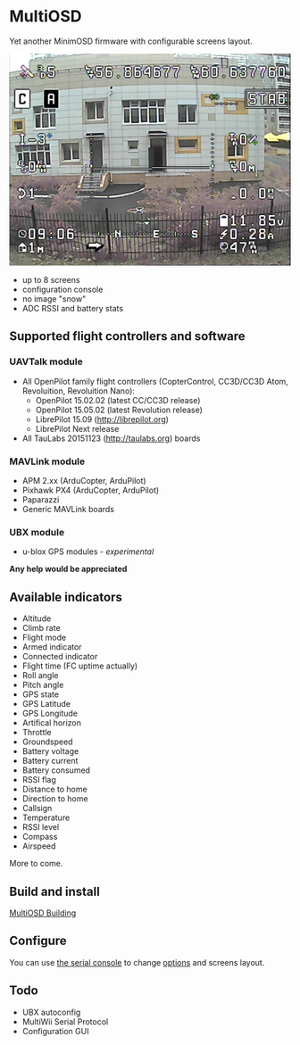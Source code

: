 # MultiOSD

Yet another MinimOSD firmware with configurable screens layout.

![Screenshot](doc/source/img/screenshot.png)

* up to 8 screens
* configuration console
* no image "snow"
* ADC RSSI and battery stats

## Supported flight controllers and software

### UAVTalk module

* All OpenPilot family flight controllers (CopterControl, CC3D/CC3D Atom,
  Revoluition, Revoluition Nano):
  * OpenPilot 15.02.02 (latest CC/CC3D release)
  * OpenPilot 15.05.02 (latest Revolution release)
  * LibrePilot 15.09 (http://librepilot.org)
  * LibrePilot Next release
* All TauLabs 20151123 (http://taulabs.org) boards

### MAVLink module  

* APM 2.xx (ArduCopter, ArduPilot)
* Pixhawk PX4 (ArduCopter, ArduPilot)
* Paparazzi
* Generic MAVLink boards

### UBX module

* u-blox GPS modules - *experimental*

**Any help would be appreciated**

## Available indicators

* Altitude
* Climb rate
* Flight mode
* Armed indicator
* Connected indicator
* Flight time (FC uptime actually)
* Roll angle
* Pitch angle
* GPS state
* GPS Latitude
* GPS Longitude
* Artifical horizon
* Throttle
* Groundspeed
* Battery voltage
* Battery current
* Battery consumed
* RSSI flag
* Distance to home
* Direction to home
* Callsign
* Temperature
* RSSI level
* Compass
* Airspeed

More to come.

## Build and install

[MultiOSD Building](https://github.com/UncleRus/MultiOSD/wiki/Build-and-install)

## Configure

You can use [the serial console](https://github.com/UncleRus/MultiOSD/wiki/Configuration-console)
to change [options](https://github.com/UncleRus/MultiOSD/wiki/Configuration-options) and screens layout.

## Todo

* UBX autoconfig
* MultiWii Serial Protocol
* Configuration GUI




